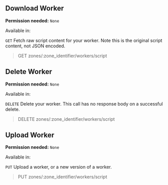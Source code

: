 ## Download Worker

**Permission needed:** `None`

Available in:



`GET` Fetch raw script content for your worker. Note this is the original script content, not JSON encoded.

> GET zones/:zone_identifier/workers/script


## Delete Worker

**Permission needed:** `None`

Available in:



`DELETE` Delete your worker. This call has no response body on a successful delete.

> DELETE zones/:zone_identifier/workers/script


## Upload Worker

**Permission needed:** `None`

Available in:



`PUT` Upload a worker, or a new version of a worker.

> PUT zones/:zone_identifier/workers/script
